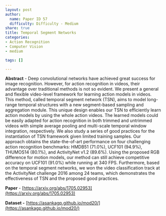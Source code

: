 ```yaml
---
layout: post
author:
  name: Paper ID 57
  difficulty: Difficulty - Medium
share: true
title: Temporal Segment Networks
categories:
- Action Recognition
- Computer Vision
- medium

tags: []

---
```

**Abstract** - Deep convolutional networks have achieved great success for image recognition. However, for action recognition in videos, their advantage over traditional methods is not so evident. We present a general and flexible video-level framework for learning action models in videos. This method, called temporal segment network (TSN), aims to model long-range temporal structures with a new segment-based sampling and aggregation module. This unique design enables our TSN to efficiently learn action models by using the whole action videos. The learned models could be easily adapted for action recognition in both trimmed and untrimmed videos with simple average pooling and multi-scale temporal window integration, respectively. We also study a series of good practices for the instantiation of TSN framework given limited training samples. Our approach obtains the state-the-of-art performance on four challenging action recognition benchmarks: HMDB51 (71.0%), UCF101 (94.9%), THUMOS14 (80.1%), and ActivityNet v1.2 (89.6%). Using the proposed RGB difference for motion models, our method can still achieve competitive accuracy on UCF101 (91.0%) while running at 340 FPS. Furthermore, based on the temporal segment networks, we won the video classification track at the ActivityNet challenge 2016 among 24 teams, which demonstrates the effectiveness of TSN and the proposed good practices.

**Paper** - [https://arxiv.org/abs/1705.02953](https://arxiv.org/abs/1705.02953)

**Dataset -** [https://asankagp.github.io/mod20/](https://asankagp.github.io/mod20/)
    